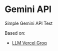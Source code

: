 # Gemini API

Simple Gemini API Test

Based on:
* [LLM Vercel Groq](https://github.com/eniompw/LLMVercelGroq)
